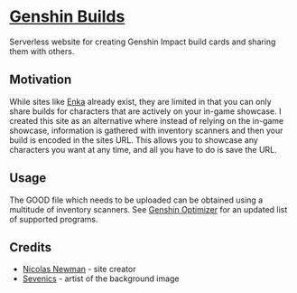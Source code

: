 # [Genshin Builds](https://nicolasnewman.github.io/Genshin-Builds)

Serverless website for creating Genshin Impact build cards and sharing them with others.

## Motivation

While sites like [Enka](https://enka.network/) already exist, they are limited in that you can only share builds for characters that are actively on your in-game showcase. I created this site as an alternative where instead of relying on the in-game showcase, information is gathered with inventory scanners and then your build is encoded in the sites URL. This allows you to showcase any characters you want at any time, and all you have to do is save the URL.

## Usage

The GOOD file which needs to be uploaded can be obtained using a multitude of inventory scanners. See [Genshin Optimizer](https://frzyc.github.io/genshin-optimizer/#/scanner) for an updated list of supported programs.

## Credits

- [Nicolas Newman](https://github.com/NicolasNewman) - site creator
- [Sevenics](https://www.deviantart.com/sevenics) - artist of the background image
